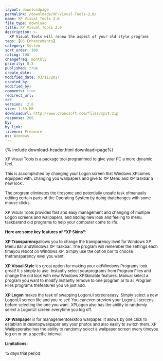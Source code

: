 ```yaml
---
layout: downloadpage
permalink: /downloads/XP-Visual-Tools-2,0/
name: XP Visual Tools 2.0
file_type: download
title: XP Visual Tools 2.0
description: >-
  XP Visual Tools will renew the aspect of your old style programs
tags: [OS Enhancements]
category: System
sort_order: 100
rating: 100
changefreq: monthly
priority: 0.5
published: true
create_date: 
modified_date: 03/11/2017
created_by: 
modified_by: 
comments: true
redirect_url: 
### 
version:  2.0
size: 1.59 MB
downloadurl: http://www.cronosoft.com/files/xpvt.zip
response: 200
by: 
by_link: 
licence: Freeware
os: Windows
---
```


{% include download-header.html download=page%}

<p style="fix-download-text !important">
<p><font size="2"><p>XP Visual Tools is a package tool programmed to give your PC a more dynamic feel.<br />
<br />
This is accomplished by changing your Logon screen that Windows XPcomes equipped with, changing you wallpapers and give to XP Menu and XPTaskbar a new look .<br />
<br />
The program eliminates the tiresome and potentially unsafe task ofmanually editing certain parts of the Operating System by doing thatchanges with some mouse clicks.<br />
<br />
XP Visual Tools provides fast and easy management and changing of multiple Logon screens and wallpapers, and adding new look and feeling to menu, taskbarand old programs to help your computer come to life.<br />
<br />
<span><strong>Here are some key features of "XP Skins":</strong></span><br />
<br />
<strong>XP Transparency</strong>allows you to change the transparency level for Windows XP Menu Bar andWindows XP Taskbar. The program will remember the settings each timeyou reboot on Windows XP. Simply use the option bar to choose thetransparency level you want.<br />
<br />
<strong>XP Visual Style</strong> it s great option for making your oldWindows Programs look great! It s simply to use. Instantly select yourprograms from Program Files and change the old look with new Windows XPSkinable features. Manual select a program you want to modify.Instantly remove to one program or to all Program Files programs thefeatures you ve just add.<br />
<br />
<strong>XP Logon</strong> makes the task of swapping LogonUI screenseasy. Simply select a new LogonUI screen file and you re set! You caneven preview your LogonUI screens before selecting the one you want. XPLogon also has the ability to randomly select a LogonUI screen everytime you log off.<br />
<br />
<strong>XP Wallpaper</strong> is for managementdesktop wallpaper. It allows by one click to establish in desktopwallpaper any your photos and also easily to switch them. XP Wallpaperalso has the ability to randomly select a wallpaper screen every timeyou log on or on a specific interval.<br />
<br />
<span><strong>Limitations:</strong></span><br />
<br />
15 days trial period</p></p></p>
